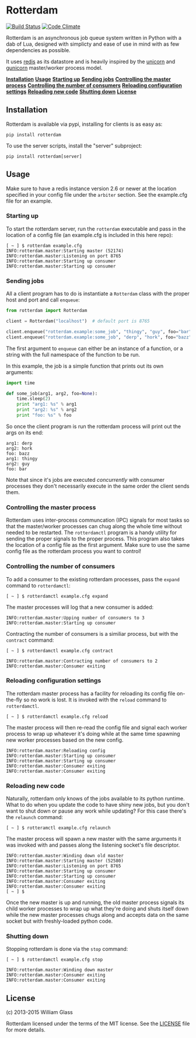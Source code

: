 Rotterdam
=========

[![Build Status](https://travis-ci.org/wglass/rotterdam.svg?branch=master)](https://travis-ci.org/wglass/rotterdam) [![Code Climate](https://codeclimate.com/github/wglass/rotterdam/badges/gpa.svg)](https://codeclimate.com/github/wglass/rotterdam)

Rotterdam is an asynchronous job queue system written in Python with a dab
of Lua, designed with simplicty and ease of use in mind with as few dependencies
as possible.


It uses [redis](http://redis.io/) as its datastore and is heavily inspired by the [unicorn](http://unicorn.bogomips.org)
and [gunicorn](https://github.com/benoitc/gunicorn) master/worker process model.

**[Installation](#installation)**
**[Usage](#usage)**
**[Starting up](#starting-up)**
**[Sending jobs](#sending-jobs)**
**[Controlling the master process](#controlling-the-master-process)**
**[Controlling the number of consumers](#controlling-the-number-of-consumers)**
**[Reloading configuration settings](#reloading-configuration-settings)**
**[Reloading new code](#reloading-new-code)**
**[Shutting down](#shutting-down)**
**[License](#license)**

## Installation

Rotterdam is available via pypi, installing for clients is as easy as:
```
pip install rotterdam
```

To use the server scripts, install the "server" subproject:
```
pip install rotterdam[server]
```

## Usage
Make sure to have a redis instance version 2.6 or newer at the location
specified in your config file under the `arbiter` section.  See the
example.cfg file for an example.

### Starting up
To start the rotterdam server, run the `rotterdam` executable and pass in
the location of a config file (an example.cfg is included in this here repo):

```
[ ~ ] $ rotterdam example.cfg
INFO:rotterdam.master:Starting master (52174)
INFO:rotterdam.master:Listening on port 8765
INFO:rotterdam.master:Starting up consumer
INFO:rotterdam.master:Starting up consumer
```

### Sending jobs
All a client program has to do is instantiate a `Rotterdam` class with the proper host
and port and call `enqueue`:
```python
from rotterdam import Rotterdam

client = Rotterdam("localhost")  # default port is 8765

client.enqueue("rotterdam.example:some_job", "thingy", "guy", foo="bar")
client.enqueue("rotterdam.example:some_job", "derp", "hork", foo="bazz")
```
The first argument to `enqueue` can either be an instance of a function, or a string with the full namespace of the function to be run.

In this example, the job is a simple function that prints out its own arguments:
```python
import time

def some_job(arg1, arg2, foo=None):
    time.sleep(2)
    print "arg1: %s" % arg1
    print "arg2: %s" % arg2
    print "foo: %s" % foo
```
So once the client program is run the rotterdam process will print out the args
on its end:
```
arg1: derp
arg2: hork
foo: bazz
arg1: thingy
arg2: guy
foo: bar
```
Note that since it's jobs are executed _concurrently_ with consumer processes they
don't necessarily execute in the same order the client sends them.

### Controlling the master process
Rotterdam uses inter-process communcation (IPC) signals for most tasks so that
the master/worker processes can chug along the whole time without needed to
be restarted.  The `rotterdamctl` program is a handy utility for sending
the proper signals to the proper process.  This program also takes the location
of a config file as the first argument.  Make sure to use the same config file
as the rotterdam process you want to control!

### Controlling the number of consumers
To add a consumer to the existing rotterdam processes, pass the `expand` command
to `rotterdamctl`:
```
[ ~ ] $ rotterdamctl example.cfg expand
```
The master processes will log that a new consumer is added:
```
INFO:rotterdam.master:Upping number of consumers to 3
INFO:rotterdam.master:Starting up consumer
```
Contracting the number of consumers is a similiar process, but with the `contract`
command:
```
[ ~ ] $ rotterdamctl example.cfg contract
```
```
INFO:rotterdam.master:Contracting number of consumers to 2
INFO:rotterdam.master:Consumer exiting
```
### Reloading configuration settings
The rotterdam master process has a facility for reloading its config file on-the-fly
so no work is lost. It is invoked with the `reload` command to `rotterdamctl`.
```
[ ~ ] $ rotterdamctl example.cfg reload
```
The master process will then re-read the config file and signal each worker process
to wrap up whatever it's doing while at the same time spawning new worker processes
based on the new config.
```
INFO:rotterdam.master:Reloading config
INFO:rotterdam.master:Starting up consumer
INFO:rotterdam.master:Starting up consumer
INFO:rotterdam.master:Consumer exiting
INFO:rotterdam.master:Consumer exiting
```
### Reloading new code
Naturally, rotterdam only knows of the jobs available to its python runtime.  What to
do when you update the code to have shiny new jobs, but you don't want to shut down
or pause any work while updating?  For this case there's the `relaunch` command:
```
[ ~ ] $ rotteramctl example.cfg relaunch
```

The master process will spawn a new master with the same arguments it was invoked
with and passes along the listening socket's file descriptor.
```
INFO:rotterdam.master:Winding down old master
INFO:rotterdam.master:Starting master (52580)
INFO:rotterdam.master:Listening on port 8765
INFO:rotterdam.master:Starting up consumer
INFO:rotterdam.master:Starting up consumer
INFO:rotterdam.master:Consumer exiting
INFO:rotterdam.master:Consumer exiting
[ ~ ] $
```
 Once the new master is up and running, the old master process signals its child worker
processes to wrap up what they're doing and shuts itself down while the new master
processes chugs along and accepts data on the same socket but with freshly-loaded
python code.

### Shutting down
Stopping rotterdam is done via the `stop` command:
```
[ ~ ] $ rotterdamctl example.cfg stop
```
```
INFO:rotterdam.master:Winding down master
INFO:rotterdam.master:Consumer exiting
INFO:rotterdam.master:Consumer exiting
```

## License

(c) 2013-2015 William Glass

Rotterdam licensed under the terms of the MIT license.  See the
[LICENSE](https://github.com/wglass/rotterdam/blob/master/README.md) file for more details.
